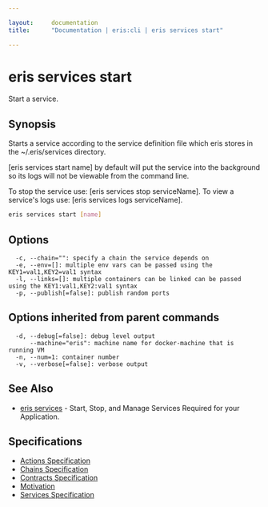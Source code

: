 ```yaml
---

layout:     documentation
title:      "Documentation | eris:cli | eris services start"

---
```


# eris services start

Start a service.

## Synopsis

Starts a service according to the service definition file which
eris stores in the ~/.eris/services directory.

[eris services start name] by default will put the service into the
background so its logs will not be viewable from the command line.

To stop the service use:      [eris services stop serviceName].
To view a service's logs use: [eris services logs serviceName].

```bash
eris services start [name]
```

## Options

```
  -c, --chain="": specify a chain the service depends on
  -e, --env=[]: multiple env vars can be passed using the KEY1=val1,KEY2=val1 syntax
  -l, --links=[]: multiple containers can be linked can be passed using the KEY1:val1,KEY2:val1 syntax
  -p, --publish[=false]: publish random ports
```

## Options inherited from parent commands

```
  -d, --debug[=false]: debug level output
      --machine="eris": machine name for docker-machine that is running VM
  -n, --num=1: container number
  -v, --verbose[=false]: verbose output
```

## See Also

* [eris services](https://docs.erisindustries.com/documentation/eris-cli/0.10.3/eris_services/)	 - Start, Stop, and Manage Services Required for your Application.

## Specifications

* [Actions Specification](https://docs.erisindustries.com/documentation/eris-cli/0.10.3/actions_specification/)
* [Chains Specification](https://docs.erisindustries.com/documentation/eris-cli/0.10.3/chains_specification/)
* [Contracts Specification](https://docs.erisindustries.com/documentation/eris-cli/0.10.3/contracts_specification/)
* [Motivation](https://docs.erisindustries.com/documentation/eris-cli/0.10.3/motivation/)
* [Services Specification](https://docs.erisindustries.com/documentation/eris-cli/0.10.3/services_specification/)

